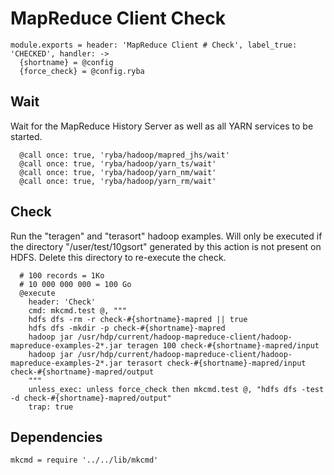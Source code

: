 
# MapReduce Client Check

    module.exports = header: 'MapReduce Client # Check', label_true: 'CHECKED', handler: ->
      {shortname} = @config
      {force_check} = @config.ryba

## Wait

Wait for the MapReduce History Server as well as all YARN services to be 
started.

      @call once: true, 'ryba/hadoop/mapred_jhs/wait'
      @call once: true, 'ryba/hadoop/yarn_ts/wait'
      @call once: true, 'ryba/hadoop/yarn_nm/wait'
      @call once: true, 'ryba/hadoop/yarn_rm/wait'

## Check

Run the "teragen" and "terasort" hadoop examples. Will only
be executed if the directory "/user/test/10gsort" generated
by this action is not present on HDFS. Delete this directory
to re-execute the check.

      # 100 records = 1Ko
      # 10 000 000 000 = 100 Go
      @execute
        header: 'Check'
        cmd: mkcmd.test @, """
        hdfs dfs -rm -r check-#{shortname}-mapred || true
        hdfs dfs -mkdir -p check-#{shortname}-mapred
        hadoop jar /usr/hdp/current/hadoop-mapreduce-client/hadoop-mapreduce-examples-2*.jar teragen 100 check-#{shortname}-mapred/input
        hadoop jar /usr/hdp/current/hadoop-mapreduce-client/hadoop-mapreduce-examples-2*.jar terasort check-#{shortname}-mapred/input check-#{shortname}-mapred/output
        """
        unless_exec: unless force_check then mkcmd.test @, "hdfs dfs -test -d check-#{shortname}-mapred/output"
        trap: true

## Dependencies

    mkcmd = require '../../lib/mkcmd'
